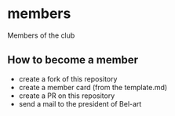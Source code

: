 # members

Members of the club

## How to become a member

- create a fork of this repository
- create a member card (from the template.md)
- create a PR on this repository
- send a mail to the president of Bel-art
